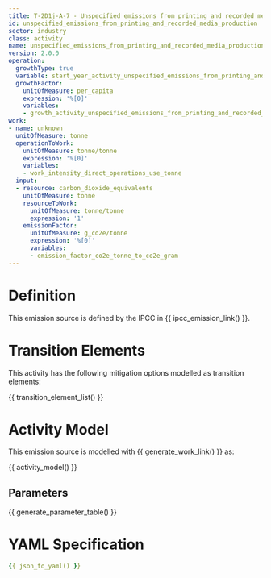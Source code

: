 ```yaml
---
title: T-2D1j-A-7 - Unspecified emissions from printing and recorded media production
id: unspecified_emissions_from_printing_and_recorded_media_production
sector: industry
class: activity
name: unspecified_emissions_from_printing_and_recorded_media_production
version: 2.0.0
operation:
  growthType: true
  variable: start_year_activity_unspecified_emissions_from_printing_and_recorded_media_production
  growthFactor:
    unitOfMeasure: per_capita
    expression: '%[0]'
    variables:
    - growth_activity_unspecified_emissions_from_printing_and_recorded_media_production
work:
- name: unknown
  unitOfMeasure: tonne
  operationToWork:
    unitOfMeasure: tonne/tonne
    expression: '%[0]'
    variables:
    - work_intensity_direct_operations_use_tonne
  input:
  - resource: carbon_dioxide_equivalents
    unitOfMeasure: tonne
    resourceToWork:
      unitOfMeasure: tonne/tonne
      expression: '1'
    emissionFactor:
      unitOfMeasure: g_co2e/tonne
      expression: '%[0]'
      variables:
      - emission_factor_co2e_tonne_to_co2e_gram
---
```



# Definition
This emission source is defined by the IPCC in {{ ipcc_emission_link() }}.

# Transition Elements

This activity has the following mitigation options modelled as transition elements:

{{ transition_element_list() }}

# Activity Model
This emission source is modelled with {{ generate_work_link() }} as:

{{ activity_model() }}

## Parameters

{{ generate_parameter_table() }}

# YAML Specification

```yaml
{{ json_to_yaml() }}
```

